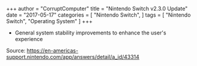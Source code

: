 +++
author = "CorruptComputer"
title = "Nintendo Switch v2.3.0 Update"
date = "2017-05-17"
categories = [
    "Nintendo Switch",
]
tags = [
    "Nintendo Switch",
    "Operating System"
]
+++

* General system stability improvements to enhance the user's experience

Source: https://en-americas-support.nintendo.com/app/answers/detail/a_id/43314